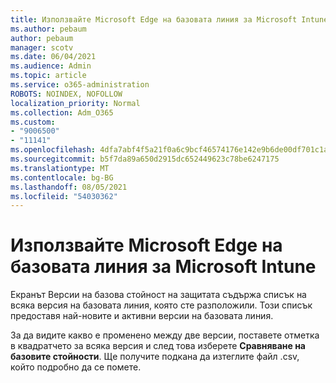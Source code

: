 ```yaml
---
title: Използвайте Microsoft Edge на базовата линия за Microsoft Intune
ms.author: pebaum
author: pebaum
manager: scotv
ms.date: 06/04/2021
ms.audience: Admin
ms.topic: article
ms.service: o365-administration
ROBOTS: NOINDEX, NOFOLLOW
localization_priority: Normal
ms.collection: Adm_O365
ms.custom:
- "9006500"
- "11141"
ms.openlocfilehash: 4dfa7abf4f5a21f0a6c9bcf46574176e142e9b6de00df701c1a0d3178ac58bd0
ms.sourcegitcommit: b5f7da89a650d2915dc652449623c78be6247175
ms.translationtype: MT
ms.contentlocale: bg-BG
ms.lasthandoff: 08/05/2021
ms.locfileid: "54030362"
---
```

# <a name="use-microsoft-edge-baseline-settings-for-microsoft-intune"></a>Използвайте Microsoft Edge на базовата линия за Microsoft Intune

Екранът Версии на базова стойност на защитата съдържа списък на всяка версия на базовата линия, която сте разположили. Този списък предоставя най-новите и активни версии на базовата линия.

За да видите какво е променено между две версии, поставете отметка в квадратчето за всяка версия и след това изберете **Сравняване на базовите стойности**. Ще получите подкана да изтеглите файл .csv, който подробно да се помете.